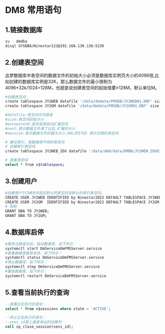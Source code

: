 # DM8 常用语句

## 1.链接数据库

```bash
su - dmdba
disql SYSDBA/Ninestar123@192.168.130.136:5236
```

## 2.创建表空间

达梦数据库中表空间的数据文件的初始大小必须是数据库实例页大小的4096倍,比如创建的数据库实例是32K，那么数据文件的最小限制为4096\*32k/1024=128M，也就是说创建表空间的起始值要≥128M，默认单位M。

```bash
#创建表空间
create tablespace JY2WEB datafile '/data/dmdata/FMSDB/JY2WEB01.DBF' size 1024 autoextend on next 1024 maxsize unlimited;
create tablespace JY2GM datafile '/data/dmdata/FMSDB/JY2GM01.DBF' size 1024 autoextend on next 1024 maxsize unlimited;

#datafile:表空间文件路径
#size:表空间初始大小
#autoextend:是否启用自动扩展空间
#next:表示数据文件满了以后,扩展的大小
#maxsize:表示数据文件的最大大小,UNLIMITED 表示无限的表空间

# 建议索引、表数据用不同的表空间
# 创建索引表空间
create tablespace JY2WEB_IDX datafile '/data/dm8/data/DMDB/JY2WEN_IDX01.DBF' size 128 autoextend on next 128 maxsize unlimited;

# 查看表空间
select * from v$tablespace;

```

## 3.创建用户

```bash
#创建用户JY2WEB并指定默认的表空间及默认的索引表空间。
CREATE USER JY2WEB IDENTIFIED by Ninestar2022 DEFAULT TABLESPACE JY2WEB;
CREATE USER JY2GM  IDENTIFIED by Ninestar2022 DEFAULT TABLESPACE JY2GM;
# 授权
GRANT DBA TO JY2WEB;
GRANT DBA TO JY2GM;
```

## 4.数据库启停

```bash
#服务注册成功后，启动数据库，如下所示：
systemctl start DmServiceDmFMSServer.service
#查看数据库服务状态，如下所示：
systemctl status DmServiceDmFMSServer.service
#停止数据库，如下所示：
systemctl stop DmServiceDmFMSServer.service
#重启数据库，如下所示：
systemctl restart DmServiceDmFMSServer.service
```

## 5.查看当前执行的查询

```sql
--查看正在执行的语句：
select * from v$sessions where state = 'ACTIVE';

--终止正在执行的语句：
--sess_id是上面查询出的结果列
call sp_close_session(sess_id);
```
